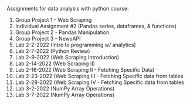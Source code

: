 Assignments for data analysis with python course:
1. Group Project 1 - Web Scraping 
2. Individual Assignment #2 (Pandas series, dataframes, & functions)
3. Group Project 2 - Pandas Manipulation 
4. Group Project 3 - NewsAPI 
5. Lab 2-2-2022 (Intro to programming w/ analytics)
6. Lab 2-7-2022 (Python Review) 
7. Lab 2-9-2022 (Web Scraping Introduction)
8. Lab 2-14-2022 (Web Scraping II) 
9. Lab 2-16-2022 (Web Scraping II - Fetching Specific Data)
10. Lab 2-23-2022 (Web Scraping III - Fetching Specific data from tables  
11. Lab 2-28-2022 (Web Scraping IV - Fetching Specific data from tables 
12. Lab 3-2-2022 (NumPy Array Operations) 
13. Lab 3-7-2022 (NumPy Array Operations)
